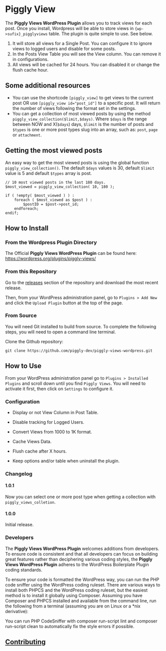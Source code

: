 # Piggly View

The **Piggly Views WordPress Plugin** allows you to track views for each post. Once you install, Wordpress will be able to store views in `{wp->sufix}_pigglyviews` table.
The plugin is quite simple to use. See below.

1. It will store all views for a Single Post. You can configure it to ignore views to logged users and disable for some posts.
2. In the Posts View Table you will see the View column. You can remove it in configurations.
3. All views will be cached for 24 hours. You can disabled it or change the flush cache hour.

## Some additional resources

* You can use the shortcode `[piggly_view]` to get views to the current post OR use `[piggly_view id="post_id"]` to a specific post. It will return the number of views following the format set in the settings.
* You can get a collection of most viewed posts by using the method `piggly_view_collection($limit,$days)`. Where `$days` is the range between NOW and X(`$days`) days, `$limit` is the number of posts and `$types` is one or more post types slug into an array, such as: `post`, `page` or `attachment`.

## Getting the most viewed posts

An easy way to get the most viewed posts is using the global function `piggly_view_collection()`. The default `$days` values is 30, default `$limit` value is 5 and default `$types` array is post.

```
// 10 most viewed posts in the last 180 days.
$most_viewed = piggly_view_collection( 10, 180 );

if ( !empty( $most_viewed ) ) :
    foreach ( $most_viewed as $post ) :
        $postID = $post->post_id;
    endforeach;
endif;
```

## How to Install

### From the Wordpress Plugin Directory

The Official **Piggly Views WordPress Plugin** can be found here: https://wordpress.org/plugins/piggly-views/

### From this Repository

Go to the [releases](https://github.com/piggly-dev/piggly-views-wordpress/releases) section of the repository and download the most recent release.

Then, from your WordPress administration panel, go to `Plugins > Add New` and click the `Upload Plugin` button at the top of the page.

### From Source

You will need Git installed to build from source. To complete the following steps, you will need to open a command line terminal.

Clone the Github repository:

`git clone https://github.com/piggly-dev/piggly-views-wordpress.git`

## How to Use

From your WordPress administration panel go to `Plugins > Installed Plugins` and scroll down until you find `Piggly Views`. You will need to activate it first, then click on `Settings` to configure it.

### Configuration

* Display or not View Column in Post Table.
* Disable tracking for Logged Users.
* Convert Views from 1000 to 1K format.
* Cache Views Data.
* Flush cache after X hours.

* Keep options and/or table when uninstall the plugin.

### Changelog

#### 1.0.1
Now you can select one or more post type when getting a collection with `piggly_views_colletion`.

#### 1.0.0
Initial release.

### Developers

The **Piggly Views WordPress Plugin** welcomes additions from developers. To ensure code is consistent and that all developers can focus on building great features rather than deciphering various coding styles, the **Piggly Views WordPress Plugin** adheres to the WordPress Boilerplate Plugin coding standards.

To ensure your code is formatted the WordPress way, you can run the PHP code sniffer using the WordPress coding ruleset. There are various ways to install both PHPCS and the WordPress coding ruleset, but the easiest method is to install it globally using Composer. Assuming you have Composer and PHPCS installed and available from the command line, run the following from a terminal (assuming you are on Linux or a *nix derivative):

You can run PHP CodeSniffer with composer run-script lint and composer run-script clean to automatically fix the style errors if possible.

## [Contributing](https://github.com/piggly-dev/piggly-views-wordpress/blob/master/CONTRIBUTING.md)